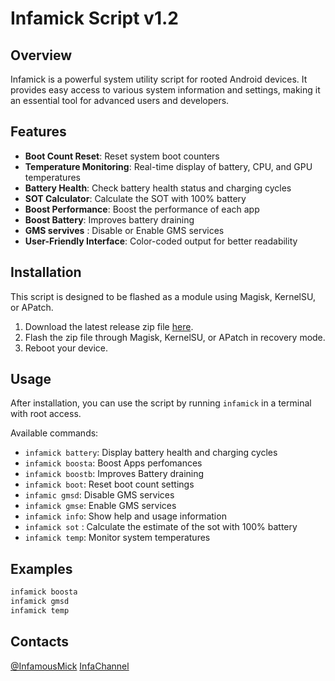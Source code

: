# Infamick Script v1.2

## Overview
Infamick is a powerful system utility script for rooted Android devices. It provides easy access to various system information and settings, making it an essential tool for advanced users and developers.

## Features
- **Boot Count Reset**: Reset system boot counters
- **Temperature Monitoring**: Real-time display of battery, CPU, and GPU temperatures
- **Battery Health**: Check battery health status and charging cycles
- **SOT Calculator**: Calculate the SOT with 100% battery
- **Boost Performance**: Boost the performance of each app
- **Boost Battery**: Improves battery draining
- **GMS servives** : Disable or Enable GMS services
- **User-Friendly Interface**: Color-coded output for better readability

## Installation
This script is designed to be flashed as a module using Magisk, KernelSU, or APatch. 

1. Download the latest release zip file [here](https://github.com/Infamousmick/Infamick-script/releases/download/v1.1/Infamick-script-v1.1-Magisk.zip).
2. Flash the zip file through Magisk, KernelSU, or APatch in recovery mode.
3. Reboot your device.

## Usage
After installation, you can use the script by running `infamick` in a terminal with root access.

Available commands:
- `infamick battery`: Display battery health and charging cycles
- `infamick boosta`: Boost Apps perfomances
- `infamick boostb`: Improves Battery draining
- `infamick boot`: Reset boot count settings
- `infamic gmsd`: Disable GMS services
- `infamick gmse`: Enable GMS services
- `infamick info`: Show help and usage information
- `infamick sot` : Calculate the estimate of the sot with 100% battery 
- `infamick temp`: Monitor system temperatures

## Examples
```bash
infamick boosta
infamick gmsd
infamick temp
```

## Contacts
[@InfamousMick](https://t.me/InfamousMick)
[InfaChannel](https://t.me/InfaScript)

